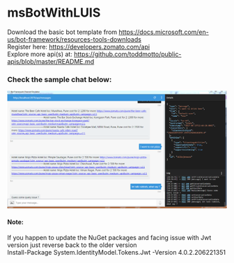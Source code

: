# msBotWithLUIS

Download the basic bot template from https://docs.microsoft.com/en-us/bot-framework/resources-tools-downloads <br/>
Register here: https://developers.zomato.com/api <br/>
Explore more api(s) at: https://github.com/toddmotto/public-apis/blob/master/README.md <br/>


### Check the sample chat below:<br/>

![alt text](https://github.com/AbhishekAshokDubey/msBotWithLUIS/blob/master/bot_chat.PNG?raw=true) <br/>

#### Note:<br/>
If you happen to update the NuGet packages and facing issue with Jwt version just reverse back to the older version<br>
Install-Package System.IdentityModel.Tokens.Jwt -Version 4.0.2.206221351
